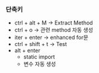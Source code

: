 ### 단축키
- ctrl + alt + M -> Extract Method
- ctrl + o -> 관련 method 자동 생성
- iter + enter -> enhanced for문
- ctrl + shift + t -> Test
- alt + enter
  - static import
  - 변수 자동 생성